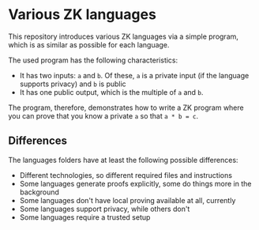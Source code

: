 # Various ZK languages

This repository introduces various ZK languages via a simple program, which is as similar as possible for each language.

The used program has the following characteristics:

- It has two inputs: `a` and `b`. Of these, `a` is a private input (if the language supports privacy) and `b` is public
- It has one public output, which is the multiple of `a` and `b`.

The program, therefore, demonstrates how to write a ZK program where you can prove that you know a private `a` so that `a * b = c`.

## Differences

The languages folders have at least the following possible differences:

- Different technologies, so different required files and instructions
- Some languages generate proofs explicitly, some do things more in the background
- Some languages don't have local proving available at all, currently
- Some languages support privacy, while others don't
- Some languages require a trusted setup
